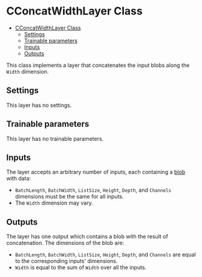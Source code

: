 # CConcatWidthLayer Class

<!-- TOC -->

- [CConcatWidthLayer Class](#cconcatwidthlayer-class)
    - [Settings](#settings)
    - [Trainable parameters](#trainable-parameters)
    - [Inputs](#inputs)
    - [Outputs](#outputs)

<!-- /TOC -->

This class implements a layer that concatenates the input blobs along the `Width` dimension.

## Settings

This layer has no settings.

## Trainable parameters

This layer has no trainable parameters.

## Inputs

The layer accepts an arbitrary number of inputs, each containing a [blob](..\DnnBlob.md) with data:

- `BatchLength`, `BatchWidth`, `ListSize`, `Height`, `Depth`, and `Channels` dimensions must be the same for all inputs. 
- The `Width` dimension may vary.

## Outputs

The layer has one output which contains a blob with the result of concatenation. The dimensions of the blob are:

- `BatchLength`, `BatchWidth`, `ListSize`, `Height`, `Depth`, and `Channels` are equal to the corresponding inputs' dimensions.
- `Width` is equal to the sum of `Width` over all the inputs.
